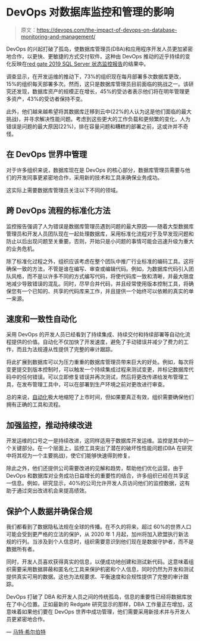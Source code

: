 # DevOps 对数据库监控和管理的影响

> 原文：<https://devops.com/the-impact-of-devops-on-database-monitoring-and-management/>

DevOps 的兴起打破了孤岛，使数据库管理员(DBA)和应用程序开发人员更加紧密地合作，以更快、更敏捷的方式交付软件。这种由 DevOps 推动的近乎持续的变化反映在[red gate 2019 SQL Server 状态监控报告](https://www.red-gate.com/products/dba/sql-monitor/resources/state-of-sql-server-monitoring/)的结果中。

调查显示，在开发运维的推动下，73%的组织现在每月部署多次数据库更改，15%的组织每天部署多次。然而，这只是数据库管理员目前面临的挑战之一。该研究还发现，数据库资产的规模正在增长，45%的受访者表示他们将在明年管理更多资产，43%的受访者保持不变。

此外，他们越来越希望将其数据库迁移到云中(22%的人认为这是他们面临的最大挑战)，并寻求解决性能问题。考虑到这些更大的工作负载和更频繁的变化，人为错误是问题的最大原因(22%)，排在容量问题和糟糕的部署之前，这或许并不奇怪。

## **在 DevOps 世界中管理**

对于许多组织来说，数据库现在是 DevOps 的核心部分，数据库管理员需要与他们的开发同事更紧密地合作，采用新的技术和工具来确保业务成功。

这实际上需要数据库管理员关注以下不同的领域。

## **跨 DevOps 流程的标准化方法**

监控报告强调了人为错误是数据库管理员遇到问题的最大原因——随着大型数据库管理员和开发人员团队现在一起处理数据库，采用标准化流程对于及早发现问题和防止以后出现问题至关重要。否则，开始只是小问题的事情可能会迅速升级为重大的业务危机。

除了标准化过程之外，组织应该考虑在整个团队中推广行业标准的编码工具。这将确保一致的方法，不管是谁在编写、审查或编辑代码。例如，为数据库代码引入团队风格，而不是以许多不同的方式编写代码，将使代码库一致和清晰，并最大限度地减少导致错误的混乱。同时，尽早合并代码，并且经常使用版本控制工具，将确保您有一个已知的、共享的代码库来工作，并且提供一个始终可以依赖的真实的单一来源。

## **速度和一致性自动化**

采用 DevOps 的开发人员已经看到了持续集成、持续交付和持续部署等自动化流程提供的价值。自动化不仅加快了开发速度，避免了手动错误并减少了费力的工作，而且为法规遵从性提供了完整的审计跟踪。

将此扩展到数据库可以为压力重重的数据库管理员带来巨大的好处。例如，每次将变更提交到版本控制时，可以触发一个持续集成过程来测试变更，并标记数据库代码中的任何错误。可以立即修复错误并再次测试，然后将更改传递给发布管理工具，在发布管理工具中，可以在部署到生产环境之前对更改进行审查。

总的来说，[自动化](https://devops.com/relentless-automation-the-roadmap-to-success/)极大地缩短了上市时间，但如果要真正有效，组织需要确保他们拥有正确的工具和流程。

## **加强监控，推动持续改进**

开发运维的口号之一是持续改进，这同样适用于数据库开发运维。监控是其中的一个关键部分。在一个层面上，监控工具突出了潜在的破坏性性能问题(DBA 在研究中将其视为一个主要挑战)，使它们能够快速得到修复。

除此之外，他们还提供公司需要改进的见解和趋势，帮助他们优化运营。由于 DevOps 和数据库对业务成功日益增长的重要性的结合，许多组织已经在共享这一信息。例如，研究显示，40%的公司允许开发人员访问他们的监控数据，这有助于通过突出改进机会来提高绩效。

## **保护个人数据并确保合规**

我们都看到了数据隐私法规在全球的传播。在不久的将来，超过 60%的世界人口可能会受到更严格的立法的保护，从 2020 年 1 月起，加州将加入欧盟执行新法规的行列。当涉及到个人信息时，组织需要意识到他们现在是数据守护者，而不是数据所有者。

同时，开发人员喜欢获得真实的信息，以便成功地创建和测试新代码。这意味着组织需要采用数据屏蔽和匿名化工具来保护机密和个人信息，同时仍然为开发和测试提供真实可用的数据。这也为法规要求、平衡速度和合规性提供了完整的审计跟踪。

DevOps 打破了 DBA 和开发人员之间的传统孤岛，信息的重要性已经将数据库放在了中心位置。正如最新的 Redgate 研究显示的那样，DBA 工作量正在增加，这意味着如果他们要在 DevOps 世界中成功管理，他们需要采用新技术并与开发人员更紧密地合作。

— [马特·希尔伯特](https://devops.com/author/matt-hilbert/)